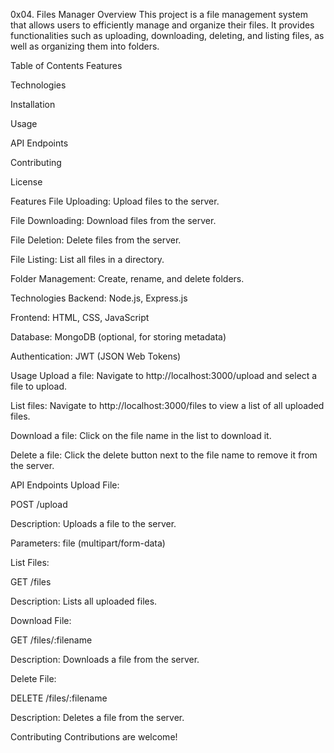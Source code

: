 0x04. Files Manager
Overview
This project is a file management system that allows users to efficiently manage and organize their files. It provides functionalities such as uploading, downloading, deleting, and listing files, as well as organizing them into folders.

Table of Contents
Features

Technologies

Installation

Usage

API Endpoints

Contributing

License

Features
File Uploading: Upload files to the server.

File Downloading: Download files from the server.

File Deletion: Delete files from the server.

File Listing: List all files in a directory.

Folder Management: Create, rename, and delete folders.

Technologies
Backend: Node.js, Express.js

Frontend: HTML, CSS, JavaScript

Database: MongoDB (optional, for storing metadata)

Authentication: JWT (JSON Web Tokens)

Usage
Upload a file: Navigate to http://localhost:3000/upload and select a file to upload.

List files: Navigate to http://localhost:3000/files to view a list of all uploaded files.

Download a file: Click on the file name in the list to download it.

Delete a file: Click the delete button next to the file name to remove it from the server.

API Endpoints
Upload File:

POST /upload

Description: Uploads a file to the server.

Parameters: file (multipart/form-data)

List Files:

GET /files

Description: Lists all uploaded files.

Download File:

GET /files/:filename

Description: Downloads a file from the server.

Delete File:

DELETE /files/:filename

Description: Deletes a file from the server.

Contributing
Contributions are welcome!
